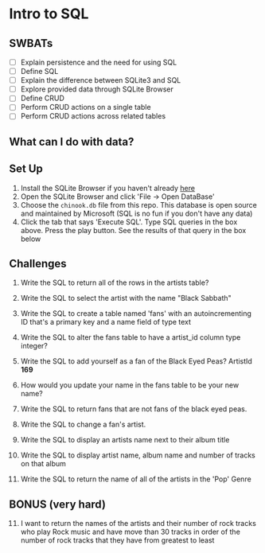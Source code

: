 # Intro to SQL

## SWBATs

*  [ ] Explain persistence and the need for using SQL
*  [ ] Define SQL
*  [ ] Explain the difference between SQLite3 and SQL
*  [ ] Explore provided data through SQLite Browser
*  [ ] Define CRUD
*  [ ] Perform CRUD actions on a single table
*  [ ] Perform CRUD actions across related tables

## What can I do with data?



## Set Up 

1. Install the SQLite Browser if you haven't already [here](http://sqlitebrowser.org/)
2. Open the SQLite Browser and click 'File -> Open DataBase'
3. Choose the `chinook.db` file from this repo. This database is open source and maintained by Microsoft (SQL is no fun if you don't have any data)
4. Click the tab that says 'Execute SQL'. Type SQL queries in the box above. Press the play button. See the results of that query in the box below

## Challenges

1. Write the SQL to return all of the rows in the artists table?

2. Write the SQL to select the artist with the name "Black Sabbath"

3. Write the SQL to create a table named 'fans' with an autoincrementing ID that's a primary key and a name field of type text

4. Write the SQL to alter the fans table to have a artist_id column type integer?

5. Write the SQL to add yourself as a fan of the Black Eyed Peas? ArtistId **169**

6. How would you update your name in the fans table to be your new name?

7. Write the SQL to return fans that are not fans of the black eyed peas.

7. Write the SQL to change a fan's artist.

8. Write the SQL to display an artists name next to their album title

9. Write the SQL to display artist name, album name and number of tracks on that album

10. Write the SQL to return the name of all of the artists in the 'Pop' Genre


## BONUS (very hard)

11. I want to return the names of the artists and their number of rock tracks
    who play Rock music
    and have move than 30 tracks
    in order of the number of rock tracks that they have
    from greatest to least

